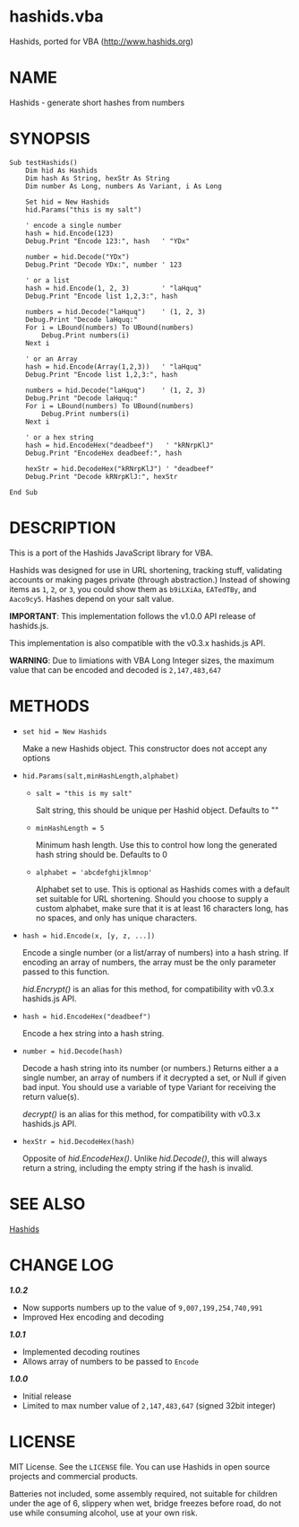 # hashids.vba
Hashids, ported for VBA (http://www.hashids.org)

# NAME

Hashids - generate short hashes from numbers

# SYNOPSIS

    Sub testHashids()
        Dim hid As Hashids
        Dim hash As String, hexStr As String
        Dim number As Long, numbers As Variant, i As Long
    
        Set hid = New Hashids
        hid.Params("this is my salt")
    
        ' encode a single number
        hash = hid.Encode(123)          
        Debug.Print "Encode 123:", hash   ' "YDx"
    
        number = hid.Decode("YDx")      
        Debug.Print "Decode YDx:", number ' 123
    
        ' or a list
        hash = hid.Encode(1, 2, 3)        ' "laHquq"
        Debug.Print "Encode list 1,2,3:", hash
    
        numbers = hid.Decode("laHquq")    ' (1, 2, 3)
        Debug.Print "Decode laHquq:"
        For i = LBound(numbers) To UBound(numbers)
            Debug.Print numbers(i)
        Next i
    
        ' or an Array
        hash = hid.Encode(Array(1,2,3))   ' "laHquq"
        Debug.Print "Encode list 1,2,3:", hash

        numbers = hid.Decode("laHquq")    ' (1, 2, 3)
        Debug.Print "Decode laHquq:"
        For i = LBound(numbers) To UBound(numbers)
            Debug.Print numbers(i)
        Next i
        
        ' or a hex string
        hash = hid.EncodeHex("deadbeef")   ' "kRNrpKlJ"
        Debug.Print "EncodeHex deadbeef:", hash

        hexStr = hid.DecodeHex("kRNrpKlJ") ' "deadbeef"
        Debug.Print "Decode kRNrpKlJ:", hexStr
        
    End Sub

# DESCRIPTION

This is a port of the Hashids JavaScript library for VBA.

Hashids was designed for use in URL shortening, tracking stuff,
validating accounts or making pages private (through abstraction.)
Instead of showing items as `1`, `2`, or `3`, you could show them as
`b9iLXiAa`, `EATedTBy`, and `Aaco9cy5`.  Hashes depend on your salt
value.

**IMPORTANT**: This implementation follows the v1.0.0 API release of
hashids.js.

This implementation is also compatible with the v0.3.x hashids.js API.

**WARNING**: Due to limiations with VBA Long Integer sizes, the maximum 
value that can be encoded and decoded is `2,147,483,647`

# METHODS

- `set hid = New Hashids`

    Make a new Hashids object.  This constructor does not accept any options

- `hid.Params(salt,minHashLength,alphabet)`

    - `salt = "this is my salt"`

        Salt string, this should be unique per Hashid object. Defaults to ""

    - `minHashLength = 5`

        Minimum hash length.  Use this to control how long the generated hash
        string should be. Defaults to 0

    - `alphabet = 'abcdefghijklmnop'`

        Alphabet set to use.  This is optional as Hashids comes with a default
        set suitable for URL shortening.  Should you choose to supply a custom
        alphabet, make sure that it is at least 16 characters long, has no
        spaces, and only has unique characters.

- `hash = hid.Encode(x, [y, z, ...])`

    Encode a single number (or a list/array of numbers) into a hash
    string. If encoding an array of numbers, the array must be the only 
    parameter passed to this function.

    _hid.Encrypt()_ is an alias for this method, for compatibility with v0.3.x
    hashids.js API.

- `hash = hid.EncodeHex("deadbeef")`

    Encode a hex string into a hash string.

- `number = hid.Decode(hash)`

    Decode a hash string into its number (or numbers.)  Returns either a
    a single number, an array of numbers if it decrypted a set, or Null if 
    given bad input. You should use a variable of type Variant for receiving the 
    return value(s).

    _decrypt()_ is an alias for this method, for compatibility with v0.3.x
    hashids.js API.

- `hexStr = hid.DecodeHex(hash)`

    Opposite of _hid.EncodeHex()_.  Unlike _hid.Decode()_, this will always
    return a string, including the empty string if the hash is invalid.

# SEE ALSO

[Hashids](http://www.hashids.org)

# CHANGE LOG

***1.0.2***
- Now supports numbers up to the value of `9,007,199,254,740,991`
- Improved Hex encoding and decoding

***1.0.1***
- Implemented decoding routines
- Allows array of numbers to be passed to `Encode`

***1.0.0***
- Initial release
- Limited to max number value of `2,147,483,647` (signed 32bit integer)

# LICENSE

MIT License. See the `LICENSE` file. You can use Hashids in open source projects and commercial products.

Batteries not included, some assembly required, not 
suitable for children under the age of 6, slippery when wet, bridge freezes
before road, do not use while consuming alcohol, use at your own risk.
